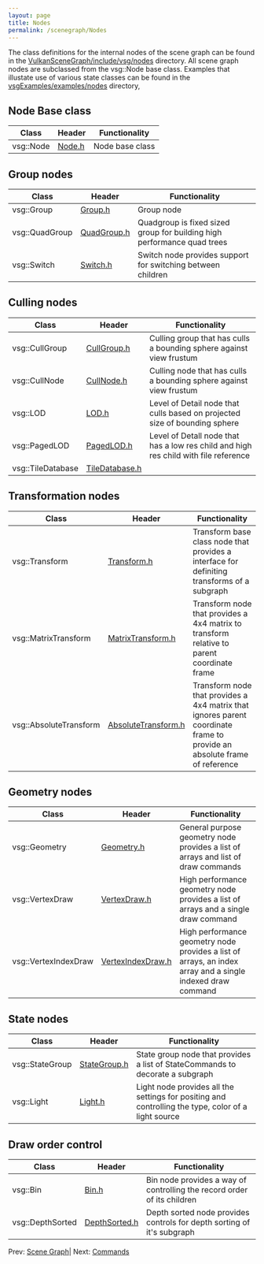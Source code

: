 ```yaml
---
layout: page
title: Nodes
permalink: /scenegraph/Nodes
---
```


The class definitions for the internal nodes of the scene graph can be found in the [VulkanSceneGraph/include/vsg/nodes](https://github.com/vsg-dev/VulkanSceneGraph/blob/master/include/vsg/nodes/) directory. All scene graph nodes are subclassed from the vsg::Node base class. Examples that illustate use of various state classes can be found in the [vsgExamples/examples/nodes](https://github.com/vsg-dev/vsgExamples/tree/master/examples/nodes) directory,

## Node Base class

| Class | Header | Functionality |
| --- | --- | --- |
| vsg::Node | [Node.h](https://github.com/vsg-dev/VulkanSceneGraph/blob/master/include/vsg/nodes/Node.h) | Node base class |

## Group nodes

| Class | Header | Functionality |
| --- | --- | --- |
| vsg::Group | [Group.h](https://github.com/vsg-dev/VulkanSceneGraph/blob/master/include/vsg/nodes/Group.h) | Group node |
| vsg::QuadGroup | [QuadGroup.h](https://github.com/vsg-dev/VulkanSceneGraph/blob/master/include/vsg/nodes/QuadGroup.h) | Quadgroup is fixed sized group for building high performance quad trees |
| vsg::Switch | [Switch.h](https://github.com/vsg-dev/VulkanSceneGraph/blob/master/include/vsg/nodes/Switch.h) | Switch node provides support for switching between children |

## Culling nodes

| Class| Header | Functionality |
| --- | --- | --- |
| vsg::CullGroup | [CullGroup.h](https://github.com/vsg-dev/VulkanSceneGraph/blob/master/include/vsg/nodes/CullGroup.h) | Culling group that has culls a bounding sphere against view frustum |
| vsg::CullNode | [CullNode.h](https://github.com/vsg-dev/VulkanSceneGraph/blob/master/include/vsg/nodes/CullNode.h) | Culling node that has culls a bounding sphere against view frustum |
| vsg::LOD | [LOD.h](https://github.com/vsg-dev/VulkanSceneGraph/blob/master/include/vsg/nodes/LOD.h) | Level of Detail node that culls based on projected size of bounding sphere |
| vsg::PagedLOD | [PagedLOD.h](https://github.com/vsg-dev/VulkanSceneGraph/blob/master/include/vsg/nodes/PagedLOD.h) | Level of Detall node that has a low res child and high res child with file reference  |
| vsg::TileDatabase | [TileDatabase.h](https://github.com/vsg-dev/VulkanSceneGraph/blob/master/include/vsg/nodes/TileDatabase.h) | |

## Transformation nodes

| Class | Header | Functionality |
| --- | --- | --- |
| vsg::Transform| [Transform.h](https://github.com/vsg-dev/VulkanSceneGraph/blob/master/include/vsg/nodes/Transform..h) | Transform base class node that provides a interface for definiting transforms of a subgraph  |
| vsg::MatrixTransform | [MatrixTransform.h](https://github.com/vsg-dev/VulkanSceneGraph/blob/master/include/vsg/nodes/MatrixTransform.h) | Transform node that provides a 4x4 matrix to transform relative to parent coordinate frame |
| vsg::AbsoluteTransform | [AbsoluteTransform.h](https://github.com/vsg-dev/VulkanSceneGraph/blob/master/include/vsg/nodes/AbsoluteTransform.h) | Transform node that provides a 4x4 matrix that ignores parent coordinate frame to provide an absolute frame of reference |

## Geometry nodes

| Class | Header | Functionality |
| --- | --- | --- |
| vsg::Geometry | [Geometry.h](https://github.com/vsg-dev/VulkanSceneGraph/blob/master/include/vsg/nodes/Geometry.h) | General purpose geometry node provides a list of arrays and list of draw commands |
| vsg::VertexDraw | [VertexDraw.h](https://github.com/vsg-dev/VulkanSceneGraph/blob/master/include/vsg/nodes/VertexDraw.h) | High performance geometry node provides a list of arrays and a single draw command |
| vsg::VertexIndexDraw | [VertexIndexDraw.h](https://github.com/vsg-dev/VulkanSceneGraph/blob/master/include/vsg/nodes/VertexIndexDraw.h) | High performance geometry node provides a list of arrays, an index array and a single indexed draw command |

## State nodes

| Class | Header | Functionality |
| --- | --- | --- |
| vsg::StateGroup | [StateGroup.h](https://github.com/vsg-dev/VulkanSceneGraph/blob/master/include/vsg/nodes/StateGroup.h) | State group node that provides a list of StateCommands to decorate a subgraph |
| vsg::Light | [Light.h](https://github.com/vsg-dev/VulkanSceneGraph/blob/master/include/vsg/nodes/Light.h) | Light node provides all the settings for positing and controlling the type, color of a light source |

## Draw order control

| Class | Header | Functionality |
| --- | --- | --- |
| vsg::Bin | [Bin.h](https://github.com/vsg-dev/VulkanSceneGraph/blob/master/include/vsg/nodes/Bin.h) | Bin node provides a way of controlling the record order of its children |
| vsg::DepthSorted | [DepthSorted.h](https://github.com/vsg-dev/VulkanSceneGraph/blob/master/include/vsg/nodes/DepthSorted.h) | Depth sorted node provides controls for depth sorting of it's subgraph |


Prev: [Scene Graph](index.md)| Next: [Commands](Commands.md)

